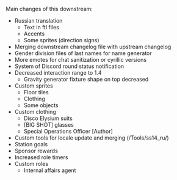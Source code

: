 Main changes of this downstream:
- Russian translation
  * Text in ftl files
  * Accents
  * Some sprites (direction signs)
- Merging downstream changelog file with upstream changelog
- Gender division files of last names for name generator
- More emotes for chat sanitization or cyrillic versions
- System of Discord round status notification
- Decreased interaction range to 1.4
  * Gravity generator fixture shape on top decreased
- Custom sprites
  * Floor tiles
  * Clothing
  * Some objects
- Custom clothing
  * Disco Elysium suits
  * [BIG SHOT] glasses
  * Special Operations Officer [Author]
- Custom tools for locale update and merging (/Tools/ss14_ru/)
- Station goals
- Sponsor rewards
- Increased role timers
- Custom roles
  * Internal affairs agent
